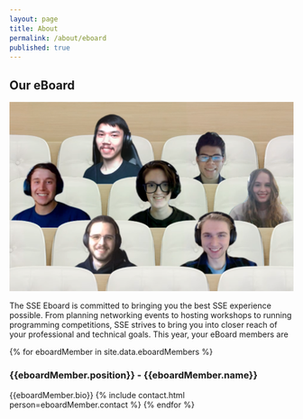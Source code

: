 ```yaml
---
layout: page
title: About
permalink: /about/eboard
published: true
---
```


## Our eBoard

<img src="/assets/img/eBoard-2021-2022.png" width="100%" height="30%" />


The SSE Eboard is committed to bringing you the best SSE experience possible. From planning networking events to hosting workshops to running programming competitions, SSE strives to bring you into closer reach of your professional and technical goals. This year, your eBoard members are

{% for eboardMember in site.data.eboardMembers %}
### {{eboardMember.position}} - {{eboardMember.name}}
{{eboardMember.bio}}
{% include contact.html person=eboardMember.contact %}
{% endfor %}
